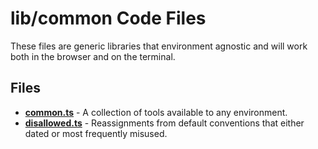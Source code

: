 # lib/common Code Files
These files are generic libraries that environment agnostic and will work both in the browser and on the terminal.

## Files
<!-- Do not edit below this line.  Contents dynamically populated. -->

* **[common.ts](common.ts)**         - A collection of tools available to any environment.
* **[disallowed.ts](disallowed.ts)** - Reassignments from default conventions that either dated or most frequently misused.